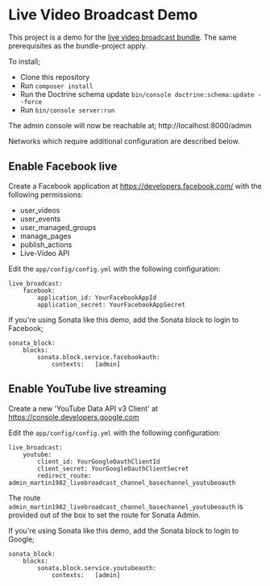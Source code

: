 Live Video Broadcast Demo
=========================

This project is a demo for the [live video broadcast bundle](https://github.com/Martin1982/live-broadcast-bundle). The same prerequisites as the bundle-project apply. 

To install;

* Clone this repository
* Run `composer install`
* Run the Doctrine schema update `bin/console doctrine:schema:update --force`
* Run `bin/console server:run`

The admin console will now be reachable at; http://localhost:8000/admin

Networks which require additional configuration are described below.

## Enable Facebook live

Create a Facebook application at https://developers.facebook.com/ with the following permissions:

- user_videos
- user_events
- user_managed_groups
- manage_pages
- publish_actions
- Live-Video API

Edit the `app/config/config.yml` with the following configuration:

    live_broadcast:
        facebook:
            application_id: YourFacebookAppId
            application_secret: YourFacebookAppSecret
            
If you're using Sonata like this demo, add the Sonata block to login to Facebook;

    sonata_block:
        blocks:
            sonata.block.service.facebookauth:
                contexts:   [admin]
    
## Enable YouTube live streaming

Create a new 'YouTube Data API v3 Client' at https://console.developers.google.com

Edit the `app/config/config.yml` with the following configuration:

    live_broadcast:
        youtube:
            client_id: YourGoogleOauthClientId
            client_secret: YourGoogleOauthClientSecret
            redirect_route: admin_martin1982_livebroadcast_channel_basechannel_youtubeoauth

The route `admin_martin1982_livebroadcast_channel_basechannel_youtubeoauth` is provided out of the box to set the route for Sonata Admin.

If you're using Sonata like this demo, add the Sonata block to login to Google;

    sonata_block:
        blocks:
            sonata.block.service.youtubeauth:
                contexts:   [admin]
